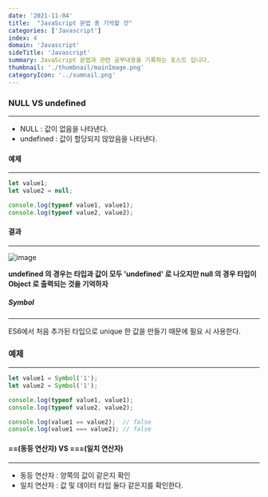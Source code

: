 ```yaml
---
date: '2021-11-04'
title:  "JavaScript 문법 중 기억할 것"
categories: ['Javascript']
index: 4
domain: 'Javascript'
sideTitle: 'Javascript'
summary: JavaScript 문법과 관련 공부내용을 기록하는 포스트 입니다.
thumbnail: './thumbnail/mainImage.png'
categoryIcon: '../sumnail.png'
---
```


### NULL VS undefined
***
* NULL : 값이 없음을 나타낸다.
* undefined : 값이 할당되지 않았음을 나타낸다.

#### 예제
***
```ts
let value1;
let value2 = null;

console.log(typeof value1, value1);
console.log(typeof value2, value2);
```
#### 결과
---
![image](https://user-images.githubusercontent.com/56063287/140332620-9b3809f8-c95c-4343-b086-6a0471771258.png)

**undefined 의 경우는 타입과 값이 모두 'undefined' 로 나오지만 null 의 경우 타입이 Object 로 출력되는 것을 기억하자**

##### Symbol
***

ES6에서 처음 추가된 타입으로 unique 한 값을 만들기 때문에 필요 시 사용한다.

### 예제
***
```js
let value1 = Symbol('1');
let value2 = Symbol('1');

console.log(typeof value1, value1);
console.log(typeof value2, value2);

console.log(value1 == value2);  // false 
console.log(value1 === value2); // false
```

#### ==(동등 연산자) VS ===(일치 연산자)
***

* 동등 연산자 : 양쪽의 값이 같은지 확인
* 일치 연산자 : 값 및 데이터 타입 둘다 같은지를 확인한다.









